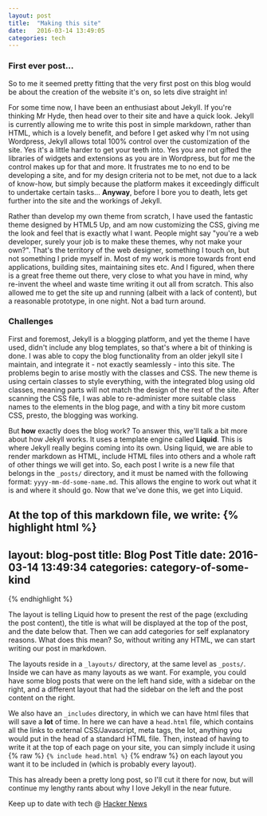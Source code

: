 ```yaml
---
layout: post
title:  "Making this site"
date:   2016-03-14 13:49:05
categories: tech
---
```


### First ever post... 

So to me it seemed pretty fitting that the very first post on this blog would be
about the creation of the website it's on, so lets dive straight in!

For some time now, I have been an enthusiast about Jekyll. If you're thinking Mr
Hyde, then head over to their site and have a quick look. Jekyll is currently
allowing me to write this post in simple markdown, rather than HTML, which is a 
lovely benefit, and before I get asked why I'm not using Wordpress, Jekyll
allows total 100% control over the customization of the site. Yes it's a little
harder to get your teeth into. Yes you are not gifted the libraries of widgets
and extensions as you are in Wordpress, but for me the control makes up for that
and more. It frustrates me to no end to be developing a site, and for my design
criteria not to be met, not due to a lack of know-how, but simply because the
platform makes it exceedingly difficult to undertake certain tasks... <strong>Anyway</strong>, 
before I bore you to death, lets get further into the site and the workings of Jekyll.

Rather than develop my own theme from scratch, I have used the fantastic theme
designed by HTML5 Up, and am now customizing the CSS, giving me the look and
feel that is exactly what I want. People might say "you're a web developer,
surely your job is to make these themes, why not make your own?". That's the
territory of the web designer, something I touch on, but not something I pride
myself in. Most of my work is more towards front end applications, building
sites, maintaining sites etc. And I figured, when there is a great free theme
out there, very close to what you have in mind, why re-invent the wheel and
waste time writing it out all from scratch. This also allowed me to get the site
up and running (albeit with a lack of content), but a reasonable prototype, in
one night. Not a bad turn around.

### Challenges

First and foremost, Jekyll is a blogging platform, and yet the theme I have
used, didn't include any blog templates, so that's where a bit of thinking is
done. I was able to copy the blog functionality from an older jekyll site I
maintain, and integrate it - not exactly seamlessly - into this site. The
problems begin to arise mostly with the classes and CSS. The new theme is using
certain classes to style everything, with the integrated blog using old classes,
meaning parts will not match the design of the rest of the site. After scanning
the CSS file, I was able to re-administer more suitable class names to the
elements in the blog page, and with a tiny bit more custom CSS, presto, the
blogging was working.

But <strong>how</strong> exactly does the blog work? To answer this, we'll talk
a bit more about how Jekyll works. It uses a template engine called **Liquid**.
This is where Jekyll really begins coming into its own. Using liquid, we are
able to render markdown as HTML, include HTML files into others and a whole raft
of other things we will get into. So, each post I write is a new file that
belongs in the `_posts/` directory, and it must be named with the following
format: `yyyy-mm-dd-some-name.md`. This allows the engine to work out what it is
and where it should go. Now that we've done this, we get into Liquid.

At the top of this markdown file, we write:
{% highlight html %}
---
layout: blog-post
title: Blog Post Title
date: 2016-03-14 13:49:34
categories: category-of-some-kind
---
{% endhighlight %}

The layout is telling Liquid how to present the rest of the page (excluding the
post content), the title is what will be displayed at the top of the post, and
the date below that. Then we can add categories for self explanatory reasons.
What does this mean? So, without writing any HTML, we can start writing our post
in markdown.

The layouts reside in a `_layouts/` directory, at the same level as `_posts/`.
Inside we can have as many layouts as we want. For example, you could have some
blog posts that were on the left hand side, with a sidebar on the right, and a
different layout that had the sidebar on the left and the post content on the
right. 

We also have an `_includes` directory, in which we can have html files that will
save a <strong>lot</strong> of time. In here we can have a `head.html` file,
which contains all the links to external CSS/Javascript, meta tags, the lot,
anything you would put in the head of a standard HTML file. Then, instead of
having to write it at the top of each page on your site, you can simply include
it using {% raw %} `{% include head.html %}` {% endraw %} on each layout you want it to be included in
(which is probably every layout). 

This has already been a pretty long post, so I'll cut it there for now, but will
continue my lengthy rants about why I love Jekyll in the near future.

Keep up to date with tech @ [Hacker News](https://news.ycombinator.com/)




[jekyll]:      http://jekyllrb.com
[jekyll-gh]:   https://github.com/jekyll/jekyll
[jekyll-help]: https://github.com/jekyll/jekyll-help

